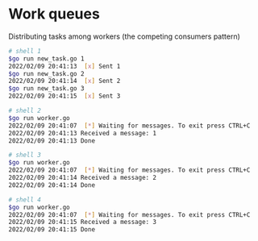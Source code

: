 # Work queues

Distributing tasks among workers (the competing consumers pattern)

```Bash
# shell 1
$go run new_task.go 1
2022/02/09 20:41:13  [x] Sent 1
$go run new_task.go 2
2022/02/09 20:41:14  [x] Sent 2
$go run new_task.go 3 
2022/02/09 20:41:15  [x] Sent 3

```

```Bash
# shell 2
$go run worker.go
2022/02/09 20:41:07  [*] Waiting for messages. To exit press CTRL+C
2022/02/09 20:41:13 Received a message: 1
2022/02/09 20:41:13 Done
```

```Bash
# shell 3
$go run worker.go 
2022/02/09 20:41:07  [*] Waiting for messages. To exit press CTRL+C
2022/02/09 20:41:14 Received a message: 2
2022/02/09 20:41:14 Done
```

```Bash
# shell 4
$go run worker.go
2022/02/09 20:41:07  [*] Waiting for messages. To exit press CTRL+C
2022/02/09 20:41:15 Received a message: 3
2022/02/09 20:41:15 Done
```
